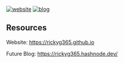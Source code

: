 <body>
  
  [![website](https://raster.shields.io/badge/-Personal%20Website-27A49E?style=round)](https://rickyg365.github.io)
  [![blog](https://raster.shields.io/badge/-Blog-27A49E?style=round)](https://rickyg365.hashnode.dev/)
  
  
  ## Resources
  
  Website: https://rickyg365.github.io  
      
  Future Blog:  https://rickyg365.hashnode.dev/
  
 
<!--   ### Resume -> [![resume](https://raster.shields.io/badge/goto-Resume-2774AE?style=flat)](https://rickyg365.github.io/resume) -->
    
<!--   <div align="center">
     <a href="https://rickyg365.github.io/" >
       <img src="https://raster.shields.io/badge/my-resume-2774AE?style=flat-square" alt="resume"/>
     </a>
  </div> -->
    
</body>
